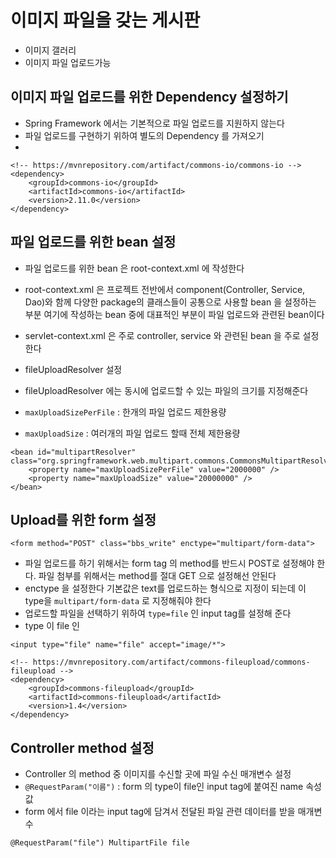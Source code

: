 # 이미지 파일을 갖는 게시판
* 이미지 갤러리
* 이미지 파일 업로드가능

## 이미지 파일 업로드를 위한 Dependency 설정하기
* Spring Framework 에서는 기본적으로 파일 업로드를 지원하지 않는다
* 파일 업로드를 구현하기 위하여 별도의 Dependency 를 가져오기
*
```
<!-- https://mvnrepository.com/artifact/commons-io/commons-io -->
<dependency>
    <groupId>commons-io</groupId>
    <artifactId>commons-io</artifactId>
    <version>2.11.0</version>
</dependency>
```
## 파일 업로드를 위한 bean 설정
* 파일 업로드를 위한 bean 은 root-context.xml 에 작성한다
* root-context.xml 은 프로젝트 전반에서 component(Controller, Service, Dao)와 함께
다양한 package의 클래스들이 공통으로 사용할 bean 을 설정하는 부분
여기에 작성하는 bean 중에 대표적인 부분이 파일 업로드와 관련된 bean이다
* servlet-context.xml 은 주로 controller, service 와 관련된 bean 을 주로 설정한다

* fileUploadResolver 설정
* fileUploadResolver 에는 동시에 업로드할 수 있는 파일의 크기를 지정해준다
* ```maxUploadSizePerFile``` : 한개의 파일 업로드 제한용량
* ```maxUploadSize``` : 여러개의 파일 업로드 할때 전체 제한용량
```
<bean id="multipartResolver" class="org.springframework.web.multipart.commons.CommonsMultipartResolver">
	<property name="maxUploadSizePerFile" value="2000000" />
	<property name="maxUploadSize" value="20000000" />
</bean>
```
## Upload를 위한 form 설정
```
<form method="POST" class="bbs_write" enctype="multipart/form-data">
```
* 파일 업로드를 하기 위해서는 form tag 의 method를 반드시 POST로 설정해야 한다. 파일 첨부를 위해서는 method를 절대 GET 으로 설정해선 안된다
* enctype 을 설정한다 기본값은 text를 업로드하는 형식으로 지정이 되는데 이 type을 ```multipart/form-data``` 로 지정해줘야 한다
* 업로드할 파일을 선택하기 위하여 ```type=file``` 인 input tag를 설정해 준다
* type 이 file 인 
```
<input type="file" name="file" accept="image/*">
```
```
<!-- https://mvnrepository.com/artifact/commons-fileupload/commons-fileupload -->
<dependency>
	<groupId>commons-fileupload</groupId>
	<artifactId>commons-fileupload</artifactId>
	<version>1.4</version>
</dependency>
```

## Controller method 설정
* Controller 의 method 중 이미지를 수신할 곳에 파일 수신 매개변수 설정
* ```@RequestParam("이름")``` : form 의 type이 file인 input tag에 붙여진 name 속성값
* form 에서 file 이라는 input tag에 담겨서 전달된 파일 관련 데이터를 받을 매개변수
```
@RequestParam("file") MultipartFile file
```

